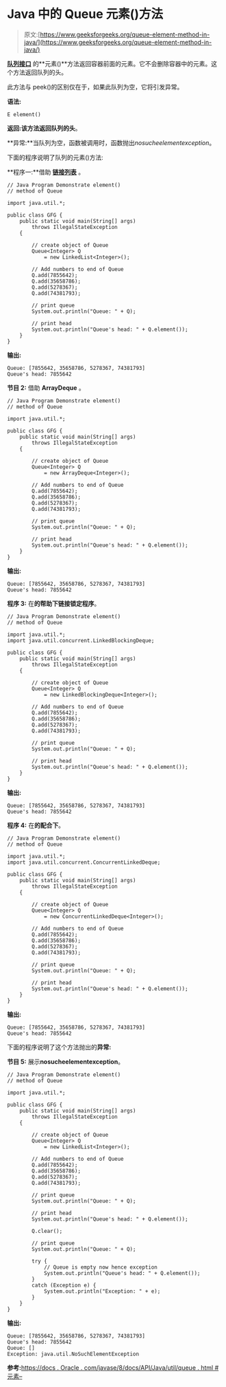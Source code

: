 # Java 中的 Queue 元素()方法

> 原文:[https://www.geeksforgeeks.org/queue-element-method-in-java/](https://www.geeksforgeeks.org/queue-element-method-in-java/)

**[队列接口](https://www.geeksforgeeks.org/queue-interface-java/)** 的**元素()**方法返回容器前面的元素。它不会删除容器中的元素。这个方法返回队列的头。

此方法与 peek()的区别仅在于，如果此队列为空，它将引发异常。

**语法:**

```
E element()
```

**返回:**该方法返回队列的**头**。

**异常:**当队列为空，函数被调用时，函数抛出*nosucheelementexception*。

下面的程序说明了队列的元素()方法:

**程序一:**借助 [**链接列表**](https://www.geeksforgeeks.org/linked-list-in-java/) 。

```
// Java Program Demonstrate element()
// method of Queue

import java.util.*;

public class GFG {
    public static void main(String[] args)
        throws IllegalStateException
    {

        // create object of Queue
        Queue<Integer> Q
            = new LinkedList<Integer>();

        // Add numbers to end of Queue
        Q.add(7855642);
        Q.add(35658786);
        Q.add(5278367);
        Q.add(74381793);

        // print queue
        System.out.println("Queue: " + Q);

        // print head
        System.out.println("Queue's head: " + Q.element());
    }
}
```

**输出:**

```
Queue: [7855642, 35658786, 5278367, 74381793]
Queue's head: 7855642

```

**节目 2:** 借助 **ArrayDeque** 。

```
// Java Program Demonstrate element()
// method of Queue

import java.util.*;

public class GFG {
    public static void main(String[] args)
        throws IllegalStateException
    {

        // create object of Queue
        Queue<Integer> Q
            = new ArrayDeque<Integer>();

        // Add numbers to end of Queue
        Q.add(7855642);
        Q.add(35658786);
        Q.add(5278367);
        Q.add(74381793);

        // print queue
        System.out.println("Queue: " + Q);

        // print head
        System.out.println("Queue's head: " + Q.element());
    }
}
```

**输出:**

```
Queue: [7855642, 35658786, 5278367, 74381793]
Queue's head: 7855642

```

**程序 3:** 在**的帮助下链接锁定程序**。

```
// Java Program Demonstrate element()
// method of Queue

import java.util.*;
import java.util.concurrent.LinkedBlockingDeque;

public class GFG {
    public static void main(String[] args)
        throws IllegalStateException
    {

        // create object of Queue
        Queue<Integer> Q
            = new LinkedBlockingDeque<Integer>();

        // Add numbers to end of Queue
        Q.add(7855642);
        Q.add(35658786);
        Q.add(5278367);
        Q.add(74381793);

        // print queue
        System.out.println("Queue: " + Q);

        // print head
        System.out.println("Queue's head: " + Q.element());
    }
}
```

**输出:**

```
Queue: [7855642, 35658786, 5278367, 74381793]
Queue's head: 7855642

```

**程序 4:** 在**的配合下**。

```
// Java Program Demonstrate element()
// method of Queue

import java.util.*;
import java.util.concurrent.ConcurrentLinkedDeque;

public class GFG {
    public static void main(String[] args)
        throws IllegalStateException
    {

        // create object of Queue
        Queue<Integer> Q
            = new ConcurrentLinkedDeque<Integer>();

        // Add numbers to end of Queue
        Q.add(7855642);
        Q.add(35658786);
        Q.add(5278367);
        Q.add(74381793);

        // print queue
        System.out.println("Queue: " + Q);

        // print head
        System.out.println("Queue's head: " + Q.element());
    }
}
```

**输出:**

```
Queue: [7855642, 35658786, 5278367, 74381793]
Queue's head: 7855642

```

下面的程序说明了这个方法抛出的**异常:**

**节目 5:** 展示**nosucheelementexception**。

```
// Java Program Demonstrate element()
// method of Queue

import java.util.*;

public class GFG {
    public static void main(String[] args)
        throws IllegalStateException
    {

        // create object of Queue
        Queue<Integer> Q
            = new LinkedList<Integer>();

        // Add numbers to end of Queue
        Q.add(7855642);
        Q.add(35658786);
        Q.add(5278367);
        Q.add(74381793);

        // print queue
        System.out.println("Queue: " + Q);

        // print head
        System.out.println("Queue's head: " + Q.element());

        Q.clear();

        // print queue
        System.out.println("Queue: " + Q);

        try {
            // Queue is empty now hence exception
            System.out.println("Queue's head: " + Q.element());
        }
        catch (Exception e) {
            System.out.println("Exception: " + e);
        }
    }
}
```

**输出:**

```
Queue: [7855642, 35658786, 5278367, 74381793]
Queue's head: 7855642
Queue: []
Exception: java.util.NoSuchElementException

```

**参考:**[https://docs . Oracle . com/javase/8/docs/API/Java/util/queue . html #元素–](https://docs.oracle.com/javase/8/docs/api/java/util/Queue.html#element--)